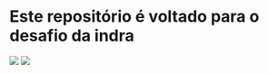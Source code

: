 # Este repositório é voltado para o desafio da indra

<img src="https://upload.wikimedia.org/wikipedia/commons/4/4e/Docker_%28container_engine%29_logo.svg">

<img src="https://sdtimes.com/wp-content/uploads/2018/12/python-logo-master-v3-TM-flattened-490x166.png">

